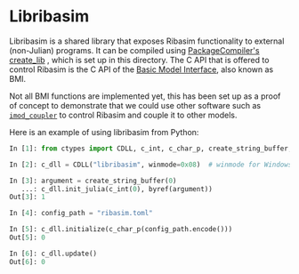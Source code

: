 # Libribasim

Libribasim is a shared library that exposes Ribasim functionality to external (non-Julian)
programs. It can be compiled using [PackageCompiler's
create_lib](https://julialang.github.io/PackageCompiler.jl/stable/libs.html) , which is set
up in this directory. The C API that is offered to control Ribasim is the C API of the [Basic
Model Interface](https://bmi.readthedocs.io/en/latest/), also known as BMI.

Not all BMI functions are implemented yet, this has been set up as a proof of concept to
demonstrate that we could use other software such as
[`imod_coupler`](https://github.com/Deltares/imod_coupler) to control Ribasim and couple it to
other models.

Here is an example of using libribasim from Python:

```python
In [1]: from ctypes import CDLL, c_int, c_char_p, create_string_buffer, byref

In [2]: c_dll = CDLL("libribasim", winmode=0x08)  # winmode for Windows

In [3]: argument = create_string_buffer(0)
   ...: c_dll.init_julia(c_int(0), byref(argument))
Out[3]: 1

In [4]: config_path = "ribasim.toml"

In [5]: c_dll.initialize(c_char_p(config_path.encode()))
Out[5]: 0

In [6]: c_dll.update()
Out[6]: 0
```

